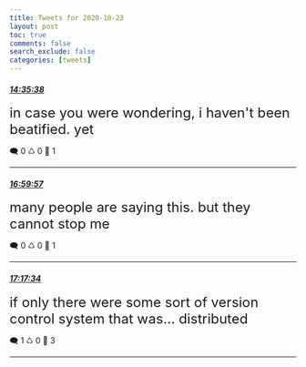 ```yaml
---
title: Tweets for 2020-10-23
layout: post
toc: true
comments: false
search_exclude: false
categories: [tweets]
---
```



#### <a href = "https://twitter.com/deepfates/status/1319739277748563968">*14:35:38*</a>

<font size="5">in case you were wondering, i haven't been beatified.   yet</font>



🗨️ 0 ♺ 0 🤍  1   

---
    
#### <a href = "https://twitter.com/deepfates/status/1319775598135443457">*16:59:57*</a>

<font size="5">many people are saying this. but they cannot stop me</font>



🗨️ 0 ♺ 0 🤍  1   

---
    
#### <a href = "https://twitter.com/deepfates/status/1319780029526519808">*17:17:34*</a>

<font size="5">if only there were some sort of version control system that was... distributed</font>



🗨️ 1 ♺ 0 🤍  3   

---
    
            
